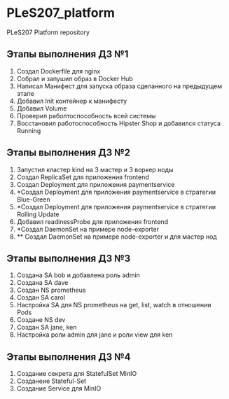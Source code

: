 # PLeS207_platform
PLeS207 Platform repository  
## Этапы выполнения ДЗ №1
1. Создал Dockerfile для nginx
2. Собрал и запушил образ в Docker Hub
3. Написал Манифест для запуска образа сделанного на предыдущем этапе
4. Добавил Init контейнер к манифесту
5. Добавил Volume
6. Проверил раболтоспособность всей системы
7. Восстановил работоспособность Hipster Shop и добавился статуса Running
## Этапы выполнения ДЗ №2
1. Запустил кластер kind на 3 мастер и 3 воркер ноды
2. Создал ReplicaSet для приложения frontend
3. Создал Deployment для приложения paymentservice
4. *Создал Deployment для приложения paymentservice в стратегии Blue-Green
5. *Создал Deployment для приложения paymentservice в стратегии Rolling Update
6. Добавил readinessProbe для приложения frontend
7. *Создал DaemonSet на примере node-exporter
8. ** Создал DaemonSet на примере node-exporter и для мастер нод
## Этапы выполнения ДЗ №3
1. Создана SA bob и добавлена роль admin
2. Создана SA dave
3. Создан NS prometheus
4. Создан SA carol
5. Настройка SA для NS prometheus на get, list, watch в отношении Pods
6. Создане NS dev
7. Создан SA jane, ken
8. Настройка роли admin для jane и роли view для ken
## Этапы выполнения ДЗ №4
1. Создание секрета для StatefulSet MinIO
2. Созданеие Stateful-Set
3. Создание Service для MinIO
